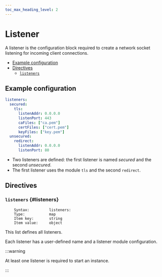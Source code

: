 ```yaml
---
toc_max_heading_level: 2
---
```


# Listener

A listener is the configuration block required to create a network socket listening for incoming client connections.

- [Example configuration](#example-configuration)
- [Directives](#directives)
  - [`listeners`](#listeners)

## Example configuration

```yaml
listeners:
  secured:
    tls:
      listenAddr: 0.0.0.0
      listenPort: 443
      caFiles: ["ca.pem"]
      certFiles: ["cert.pem"]
      keyFiles: ["key.pem"]
  unsecured:
    redirect:
      listenAddr: 0.0.0.0
      listenPort: 80
```

- Two listeners are defined: the first listener is named _secured_ and the second _unsecured_.
- The first listener uses the module `tls` and the second `redirect`.

## Directives

### `listeners` {#listeners}

```
    Syntax:         listeners:
    Type:           map
    Item key:       string
    Item value:     object
```

This list defines all listeners.

Each listener has a user-defined name and a listener module configuration.

:::warning

At least one listener is required to start an instance.

:::

